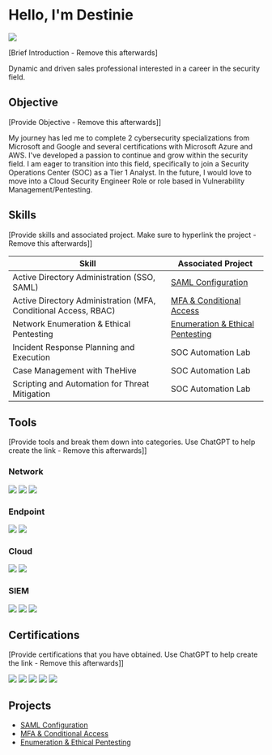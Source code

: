 # Hello, I'm Destinie
<a href="https://linkedin.com/in/destiniealegria"><img src="https://img.shields.io/badge/-LinkedIn-0072b1?&style=for-the-badge&logo=linkedin&logoColor=white" /></a>

[Brief Introduction - Remove this afterwards]

Dynamic and driven sales professional interested in a career in the security field. 


## Objective
[Provide Objective - Remove this afterwards]]

My journey has led me to complete 2 cybersecurity specializations from Microsoft and Google and several certifications with Microsoft Azure and AWS. I've developed a passion to continue and grow within the security field. 
I am eager to transition into this field, specifically to join a Security Operations Center (SOC) as a Tier 1 Analyst. In the future, I would love to move into a Cloud
Security Engineer Role or role based in Vulnerability Management/Pentesting.

## Skills
[Provide skills and associated project. Make sure to hyperlink the project - Remove this afterwards]]

| Skill                                         | Associated Project         |
|-----------------------------------------------|----------------------------|
| Active Directory Administration (SSO, SAML)         | <a href="https://github.com/dnalegri/Azure-SAML-Configuration.git">SAML Configuration</a>|
| Active Directory Administration (MFA, Conditional Access, RBAC) | <a href="https://github.com/dnalegri/Entra-MFA">MFA & Conditional Access</a>|
| Network Enumeration & Ethical Pentesting         |<a href="https://github.com/dnalegri/Enumeration-and-Pentesting">Enumeration & Ethical Pentesting</a>|
| Incident Response Planning and Execution      | SOC Automation Lab|
| Case Management with TheHive                  | SOC Automation Lab|
| Scripting and Automation for Threat Mitigation | SOC Automation Lab|

## Tools
[Provide tools and break them down into categories. Use ChatGPT to help create the link - Remove this afterwards]]

### Network
<div>
    <img src="https://img.shields.io/badge/-Wireshark-1679A7?&style=for-the-badge&logo=Wireshark&logoColor=white" />
    <img src="https://img.shields.io/badge/-Suricata-EF3B2D?&style=for-the-badge&logo=Suricata&logoColor=white" />
    <img src="https://img.shields.io/badge/-Zeek-777BB4?&style=for-the-badge&logo=Zeek&logoColor=white" />
</div>

### Endpoint
<div>
    <img src="https://img.shields.io/badge/-Microsoft_Defender_for_Endpoint-00A4EF?&style=for-the-badge&logo=Microsoft&logoColor=white" />
    <img src="https://img.shields.io/badge/-Velociraptor-4B275F?&style=for-the-badge&logo=Velociraptor&logoColor=white" />
</div>

### Cloud
<div>
    <img src="https://img.shields.io/badge/-Azure_Active_Directory-00A4EF?&style=for-the-badge&logo=Microsoft&logoColor=white)](https://azure.microsoft.com/services/active-directory/" />
    <img src="https://img.shields.io/badge/-Amazon_Web_Services-232F3E?style=for-the-badge&logo=Amazon+AWS&logoColor=white)](https://aws.amazon.com/" />


   
</div>

### SIEM
<div>
    <img src="https://img.shields.io/badge/-Microsoft_Sentinel-0078D4?&style=for-the-badge&logo=Microsoft&logoColor=white" />
    <img src="https://img.shields.io/badge/-Splunk-000000?&style=for-the-badge&logo=Splunk&logoColor=white" />
    <img src="https://img.shields.io/badge/-Google_Chronicle-005571?&style=for-the-badge&logo=Google&logoColor=white)](https://chronicle.security/" />

</div>

## Certifications
[Provide certifications that you have obtained. Use ChatGPT to help create the link - Remove this afterwards]]
<div>
<img src="https://img.shields.io/badge/-Security%2B-FF0000?&style=for-the-badge&logo=CompTIA&logoColor=white" />
<img src="https://img.shields.io/badge/-Microsoft_SC--900-007ACC?&style=for-the-badge&logo=Microsoft&logoColor=white)](https://learn.microsoft.com/en-us/certifications/exams/sc-900" />
<img src="https://img.shields.io/badge/-Microsoft_AZ--900-4D4D4D?&style=for-the-badge&logo=Microsoft&logoColor=white)](https://learn.microsoft.com/en-us/certifications/exams/az-900" />
<img src="https://img.shields.io/badge/-Amazon_Cloud_Practitioner-006400?&style=for-the-badge&logo=Amazon+AWS&logoColor=white)](https://aws.amazon.com/certification/certified-cloud-practitioner/" />
<img src="https://img.shields.io/badge/-Splunk_Power_User-000080?&style=for-the-badge&logo=Splunk&logoColor=white)](https://www.splunk.com/)" />



</div>

## Projects
- <a href="https://github.com/dnalegri/Azure-SAML-Configuration.git">SAML Configuration</a>
- <a href="https://github.com/dnalegri/Entra-MFA">MFA & Conditional Access</a>
- <a href="https://github.com/dnalegri/Enumeration-and-Pentesting">Enumeration & Ethical Pentesting</a>
